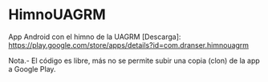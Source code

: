 # HimnoUAGRM
App Android con el himno de la UAGRM
[Descarga]: https://play.google.com/store/apps/details?id=com.dranser.himnouagrm

Nota.- El código es libre, más no se permite subir una copia (clon) de la app a Google Play.
